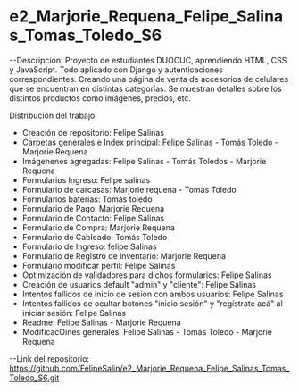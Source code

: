 # e2_Marjorie_Requena_Felipe_Salinas_Tomas_Toledo_S6

--Descripción:
Proyecto de estudiantes DUOCUC, aprendiendo HTML, CSS y JavaScript. Todo aplicado con Django y autenticaciones correspondientes.
Creando una página de venta de accesorios de celulares que se encuentran en distintas categorías. Se muestran detalles sobre los distintos productos como imágenes, precios, etc.


Distribución del trabajo

- Creación de repositorio: Felipe Salinas
- Carpetas generales e Index principal: Felipe Salinas - Tomás Toledo - Marjorie Requena 
- Imágenenes agregadas: Felipe Salinas - Tomás Toledos - Marjorie Requena
- Formularios Ingreso: Felipe salinas 
- Formulario de carcasas: Marjorie requena - Tomás Toledo 
- Formularios baterias: Tomás toledo 
- Formulario de Pago: Marjorie Requena
- Formulario de Contacto: Felipe Salinas 
- Formulario de Compra: Marjorie Requena 
- Formulario de Cableado: Tomás Toledo
- Formulario de Ingreso: felipe Salinas
- Formulario de Registro de inventario: Marjorie Requena
- Formulario modificar perfil: Felipe Salinas 
- Optimización de validadores para dichos formularios: Felipe Salinas 
- Creación de usuarios default "admin" y "cliente": Felipe Salinas 
- Intentos fallidos de inicio de sesión con ambos usuarios: Felipe Salinas 
- Intentos fallidos de ocultar botones "inicio sesión" y "regístrate acá" al iniciar sesión: Felipe Salinas 
- Readme: Felipe Salinas - Marjorie Requena 
- ModificacOines generales: Felipe Salinas - Tomás Toledo - Marjorie Requena


--Link del repositorio: https://github.com/FelipeSalin/e2_Marjorie_Requena_Felipe_Salinas_Tomas_Toledo_S6.git